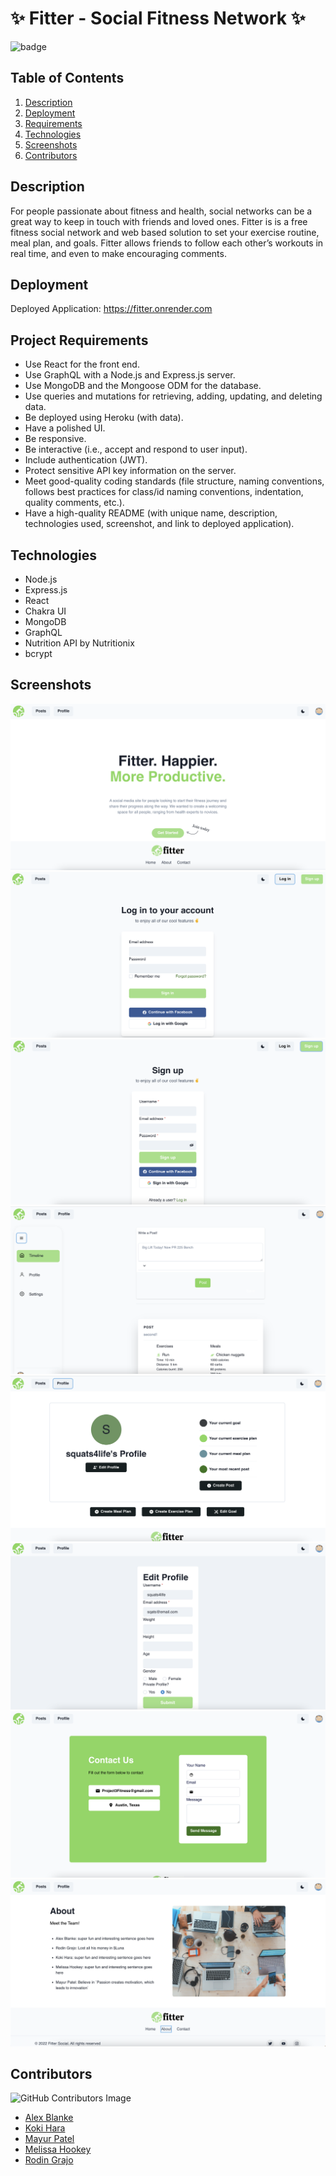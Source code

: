 # ✨ Fitter - Social Fitness Network ✨

![badge](https://img.shields.io/badge/license-MIT-brightgreen)

## Table of Contents

1. [Description](#description)
2. [Deployment](#deployment)
3. [Requirements](#project-requirements)
4. [Technologies](#technologies)
5. [Screenshots](#screenshots)
6. [Contributors](#contributors)

## Description

For people passionate about fitness and health, social networks can be a great way to keep in touch with friends and loved ones. Fitter is is a free fitness social network and web based solution to set your exercise routine, meal plan, and goals. Fitter allows friends to follow each other’s workouts in real time, and even to make encouraging comments.

## Deployment

Deployed Application: https://fitter.onrender.com

## Project Requirements

- Use React for the front end.
- Use GraphQL with a Node.js and Express.js server.
- Use MongoDB and the Mongoose ODM for the database.
- Use queries and mutations for retrieving, adding, updating, and deleting data.
- Be deployed using Heroku (with data).
- Have a polished UI.
- Be responsive.
- Be interactive (i.e., accept and respond to user input).
- Include authentication (JWT).
- Protect sensitive API key information on the server.
- Meet good-quality coding standards (file structure, naming conventions, follows best practices for class/id naming conventions, indentation, quality comments, etc.).
- Have a high-quality README (with unique name, description, technologies used, screenshot, and link to deployed application).

## Technologies

- Node.js
- Express.js
- React
- Chakra UI
- MongoDB
- GraphQL
- Nutrition API by Nutritionix
- bcrypt

## Screenshots

![screenshot of homepage](./client/src/assets/images/home.png)
![screenshot of login page](./client/src/assets/images/login.png)
![screenshot of signup page](./client/src/assets/images/signup.png)
![screenshot of timeline page](./client/src/assets/images/timeline.png)
![screenshot of profile page](./client/src/assets/images/profile.png)
![screenshot of profile settings page](./client/src/assets/images/profile-settings.png)
![screenshot of contact page](./client/src/assets/images/contact.png)
![screenshot of about page](./client/src/assets/images/about.png)

## Contributors

![GitHub Contributors Image](https://contrib.rocks/image?repo=yummy314159265/Fitter)

- [Alex Blanke](https://github.com/ablanke94)
- [Koki Hara](https://github.com/KokeHaus)
- [Mayur Patel](https://github.com/pmayur0680)
- [Melissa Hookey](https://github.com/melissahookey)
- [Rodin Grajo](https://github.com/yummy314159265)
